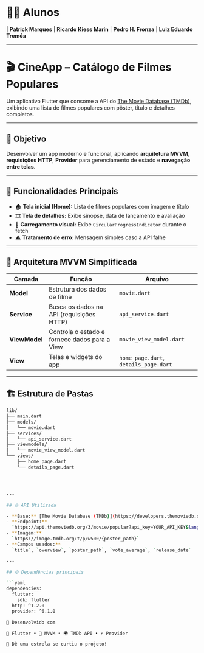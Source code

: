 # 👨‍💻 Alunos  

| **Patrick Marques** 
| **Ricardo Kiess Marin** 
| **Pedro H. Fronza** 
| **Luiz Eduardo Treméa** 

---

# 🎬 CineApp – Catálogo de Filmes Populares

Um aplicativo Flutter que consome a API do [The Movie Database (TMDb)](https://www.themoviedb.org/), exibindo uma lista de filmes populares com pôster, título e detalhes completos.

---

## 🚀 Objetivo

Desenvolver um app moderno e funcional, aplicando **arquitetura MVVM**, **requisições HTTP**, **Provider** para gerenciamento de estado e **navegação entre telas**.

---

## 🧩 Funcionalidades Principais

- 🏠 **Tela inicial (Home):** Lista de filmes populares com imagem e título  
- 🎞 **Tela de detalhes:** Exibe sinopse, data de lançamento e avaliação  
- 🔄 **Carregamento visual:** Exibe `CircularProgressIndicator` durante o fetch  
- ⚠️ **Tratamento de erro:** Mensagem simples caso a API falhe  

---

## 🧠 Arquitetura MVVM Simplificada

| Camada | Função | Arquivo |
|--------|--------|---------|
| **Model** | Estrutura dos dados de filme | `movie.dart` |
| **Service** | Busca os dados na API (requisições HTTP) | `api_service.dart` |
| **ViewModel** | Controla o estado e fornece dados para a View | `movie_view_model.dart` |
| **View** | Telas e widgets do app | `home_page.dart`, `details_page.dart` |

---

## 🏗 Estrutura de Pastas

```bash
lib/
├── main.dart
├── models/
│   └── movie.dart
├── services/
│   └── api_service.dart
├── viewmodels/
│   └── movie_view_model.dart
└── views/
    ├── home_page.dart
    └── details_page.dart




---

## 🌐 API Utilizada

- **Base:** [The Movie Database (TMDb)](https://developers.themoviedb.org/3)
- **Endpoint:**  
  `https://api.themoviedb.org/3/movie/popular?api_key=YOUR_API_KEY&language=pt-BR`
- **Imagem:**  
  `https://image.tmdb.org/t/p/w500/{poster_path}`
- **Campos usados:**  
  `title`, `overview`, `poster_path`, `vote_average`, `release_date`

---

## ⚙️ Dependências principais

```yaml
dependencies:
  flutter:
    sdk: flutter
  http: ^1.2.0
  provider: ^6.1.0

🧠 Desenvolvido com

💙 Flutter • 🧩 MVVM • 🌍 TMDb API • ⚡ Provider

🌟 Dê uma estrela se curtiu o projeto!
